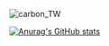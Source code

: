 
![carbon_TW](https://user-images.githubusercontent.com/56031022/207436919-77a3c405-577d-44ab-9d6a-fab9d27aad82.png)

[![Anurag's GitHub stats](https://github-readme-stats.vercel.app/api?username=twadolowski)](https://github.com/anuraghazra/github-readme-stats)
<!---
twadolowski/twadolowski is a ✨ special ✨ repository because its `README.md` (this file) appears on your GitHub profile.
You can click the Preview link to take a look at your changes.
--->
